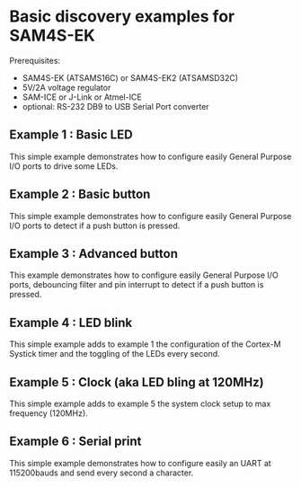 # Basic discovery examples for SAM4S-EK

Prerequisites:
- SAM4S-EK (ATSAMS16C) or SAM4S-EK2 (ATSAMSD32C)
- 5V/2A voltage regulator
- SAM-ICE or J-Link or Atmel-ICE
- optional: RS-232 DB9 to USB Serial Port converter

## Example 1 : Basic LED

This simple example demonstrates how to configure easily General Purpose I/O ports to drive some LEDs.

## Example 2 : Basic button

This simple example demonstrates how to configure easily General Purpose I/O ports to detect if a push button is pressed.

## Example 3 : Advanced button

This example demonstrates how to configure easily General Purpose I/O ports, debouncing filter and pin interrupt to detect if a push button is pressed.

## Example 4 : LED blink

This simple example adds to example 1 the configuration of the Cortex-M Systick timer and the toggling of the LEDs every second.

## Example 5 : Clock (aka LED bling at 120MHz)

This simple example adds to example 5 the system clock setup to max frequency (120MHz).

## Example 6 : Serial print

This simple example demonstrates how to configure easily an UART at 115200bauds and send every second a character.


